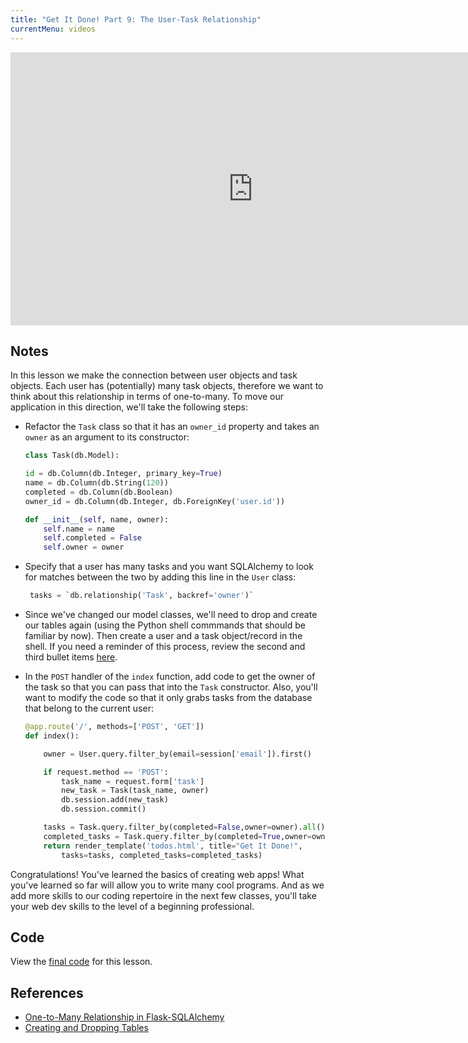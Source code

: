 ```yaml
---
title: "Get It Done! Part 9: The User-Task Relationship"
currentMenu: videos
---
```


<div class="youtube-wrapper"><iframe width="776" height="437" src="https://www.youtube-nocookie.com/embed/rTUnjM7HaVg?rel=0" frameborder="0" allowfullscreen></iframe></div>

## Notes

In this lesson we make the connection between user objects and task objects. Each user has (potentially) many task objects, therefore we want to think about this relationship in terms of one-to-many. To move our application in this direction, we'll take the following steps:

- Refactor the `Task` class so that it has an `owner_id` property and takes an `owner` as an argument to its constructor:

    ```python
    class Task(db.Model):

    id = db.Column(db.Integer, primary_key=True)
    name = db.Column(db.String(120))
    completed = db.Column(db.Boolean)
    owner_id = db.Column(db.Integer, db.ForeignKey('user.id'))

    def __init__(self, name, owner):
        self.name = name
        self.completed = False
        self.owner = owner
    ``` 

- Specify that a user has many tasks and you want SQLAlchemy to look for matches between the two by adding this line in the `User` class:
   
    ```python
     tasks = `db.relationship('Task', backref='owner')`
     ```

- Since we've changed our model classes, we'll need to drop and create our tables again (using the Python shell commmands that should be familiar by now). Then create a user and a task object/record in the shell. If you need a reminder of this process, review the second and third bullet items [here](../../../studios/flicklist/6/#modify-flicklist-to-store-movie-ratings).

- In the `POST` handler of the `index` function, add code to get the owner of the task so that you can pass that into the `Task` constructor. Also, you'll want to modify the code so that it only grabs tasks from the database that belong to the current user:

    ```python
    @app.route('/', methods=['POST', 'GET'])
    def index():

        owner = User.query.filter_by(email=session['email']).first()

        if request.method == 'POST':
            task_name = request.form['task']   
            new_task = Task(task_name, owner)
            db.session.add(new_task)
            db.session.commit()

        tasks = Task.query.filter_by(completed=False,owner=owner).all()
        completed_tasks = Task.query.filter_by(completed=True,owner=owner).all()
        return render_template('todos.html', title="Get It Done!", 
            tasks=tasks, completed_tasks=completed_tasks)
     ```

Congratulations! You've learned the basics of creating web apps! What you've learned so far will allow you to write many cool programs. And as we add more skills to our coding repertoire in the next few classes, you'll take your web dev skills to the level of a beginning professional.

## Code

View the [final code](https://github.com/LaunchCodeEducation/get-it-done/tree/d979a9991347431023d41abdd93891aedafc1f93) for this lesson.

## References

- [One-to-Many Relationship in Flask-SQLAlchemy](http://flask-sqlalchemy.pocoo.org/2.1/models/#one-to-many-relationships)
- [Creating and Dropping Tables](http://flask-sqlalchemy.pocoo.org/2.1/binds/#creating-and-dropping-tables)

